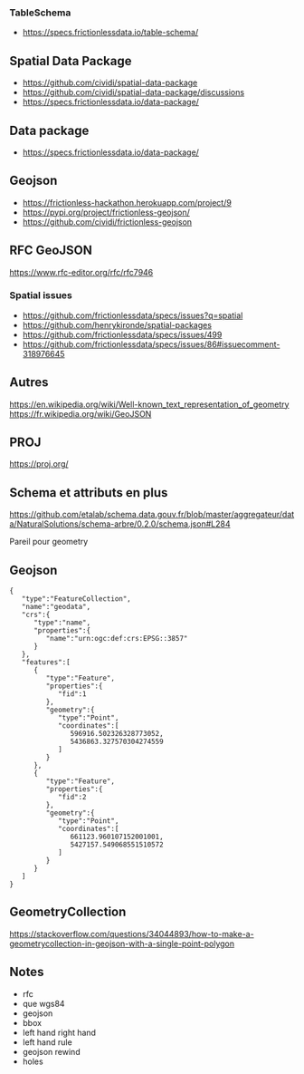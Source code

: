 ### TableSchema
- https://specs.frictionlessdata.io/table-schema/

## Spatial Data Package
- https://github.com/cividi/spatial-data-package
- https://github.com/cividi/spatial-data-package/discussions
- https://specs.frictionlessdata.io/data-package/

## Data package
- https://specs.frictionlessdata.io/data-package/

## Geojson
- https://frictionless-hackathon.herokuapp.com/project/9
- https://pypi.org/project/frictionless-geojson/
- https://github.com/cividi/frictionless-geojson

## RFC GeoJSON
https://www.rfc-editor.org/rfc/rfc7946

### Spatial issues
- https://github.com/frictionlessdata/specs/issues?q=spatial
- https://github.com/henrykironde/spatial-packages
- https://github.com/frictionlessdata/specs/issues/499
- https://github.com/frictionlessdata/specs/issues/86#issuecomment-318976645

## Autres
https://en.wikipedia.org/wiki/Well-known_text_representation_of_geometry
https://fr.wikipedia.org/wiki/GeoJSON

## PROJ
https://proj.org/

## Schema et attributs en plus
https://github.com/etalab/schema.data.gouv.fr/blob/master/aggregateur/data/NaturalSolutions/schema-arbre/0.2.0/schema.json#L284

Pareil pour geometry

## Geojson
	{
	   "type":"FeatureCollection",
	   "name":"geodata",
	   "crs":{
	      "type":"name",
	      "properties":{
	         "name":"urn:ogc:def:crs:EPSG::3857"
	      }
	   },
	   "features":[
	      {
	         "type":"Feature",
	         "properties":{
	            "fid":1
	         },
	         "geometry":{
	            "type":"Point",
	            "coordinates":[
	               596916.502326328773052,
	               5436863.327570304274559
	            ]
	         }
	      },
	      {
	         "type":"Feature",
	         "properties":{
	            "fid":2
	         },
	         "geometry":{
	            "type":"Point",
	            "coordinates":[
	               661123.960107152001001,
	               5427157.549068551510572
	            ]
	         }
	      }
	   ]
	}

## GeometryCollection
https://stackoverflow.com/questions/34044893/how-to-make-a-geometrycollection-in-geojson-with-a-single-point-polygon

## Notes
- rfc 
- que wgs84
- geojson
- bbox
- left hand right hand
- left hand rule
- geojson rewind
- holes
